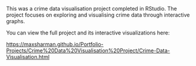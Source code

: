 This was a crime data visualisation project completed in RStudio. The project focuses on exploring and visualising crime data 
through interactive graphs.

You can view the full project and its interactive visualizations here:

https://maxsharman.github.io/Portfolio-Projects/Crime%20Data%20Visualisation%20Project/Crime-Data-Visualisation.html
